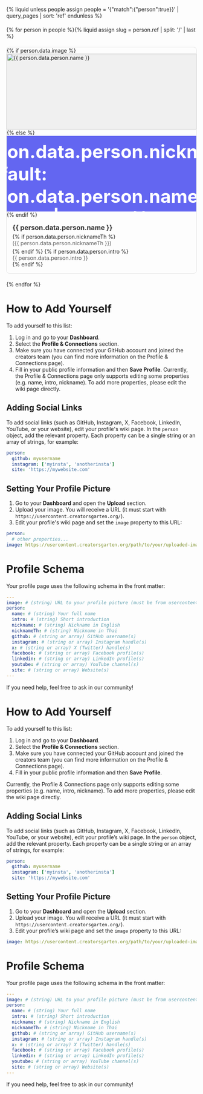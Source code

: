 {% liquid
unless people
  assign people = '{"match":{"person":true}}' | query_pages | sort: 'ref'
endunless
%}

<div class="people-grid">
{% for person in people %}{% liquid
assign slug = person.ref | split: '/' | last
%}
  <div class="person-card">
    <a href="/People/{{slug}}" class="person-link">
      {% if person.data.image %}
        <div class="person-image">
          <img src="{{ person.data.image }}" alt="{{ person.data.person.name }}" loading="lazy">
        </div>
      {% else %}
        <div class="person-image person-image-placeholder">
          <span>{{ person.data.person.nickname | default: person.data.person.name | slice: 0, 1 | upcase }}</span>
        </div>
      {% endif %}
      <div class="person-info">
        <div class="person-name">{{ person.data.person.name }}</div>
        {% if person.data.person.nicknameTh %}
          <div class="person-nickname">({{ person.data.person.nicknameTh }})</div>
        {% endif %}
        {% if person.data.person.intro %}
          <div class="person-intro">{{ person.data.person.intro }}</div>
        {% endif %}
      </div>
    </a>
  </div>
{% endfor %}
</div>

<style>
.people-grid {
  display: grid;
  grid-template-columns: repeat(auto-fill, minmax(250px, 1fr));
  gap: 20px;
  margin: 20px 0;
}

.person-card {
  border: 1px solid #e0e0e0;
  border-radius: 8px;
  overflow: hidden;
  transition: transform 0.2s, box-shadow 0.2s;
}

.person-card:hover {
  transform: translateY(-3px);
  box-shadow: 0 4px 12px rgba(0,0,0,0.1);
}

.person-link {
  display: block;
  text-decoration: none;
  color: inherit;
}

.person-image {
  height: 200px;
  background-color: #f0f0f0;
  display: flex;
  align-items: center;
  justify-content: center;
  overflow: hidden;
}

.person-image img {
  width: 100%;
  height: 100%;
  object-fit: cover;
}

.person-image-placeholder {
  background-color: #6366f1;
  color: white;
  font-size: 3rem;
  font-weight: bold;
}

.person-info {
  padding: 15px;
}

.person-name {
  font-weight: bold;
  margin-bottom: 5px;
  font-size: 1.1rem;
  color: #333;
}

.person-nickname {
  font-size: 0.9rem;
  color: #666;
  margin-bottom: 5px;
}

.person-intro {
  font-size: 0.9rem;
  color: #555;
  overflow: hidden;
  text-overflow: ellipsis;
  display: -webkit-box;
  -webkit-line-clamp: 2;
  -webkit-box-orient: vertical;
}

@media (max-width: 600px) {
  .people-grid {
    grid-template-columns: repeat(auto-fill, minmax(150px, 1fr));
    gap: 15px;
  }
  
  .person-image {
    height: 150px;
  }
  
  .person-info {
    padding: 10px;
  }
  
  .person-name {
    font-size: 1rem;
  }
}
</style>

# How to Add Yourself
To add yourself to this list:
1. Log in and go to your **Dashboard**.
2. Select the **Profile & Connections** section.
3. Make sure you have connected your GitHub account and joined the creators team (you can find more information on the Profile & Connections page).
4. Fill in your public profile information and then **Save Profile**.
Currently, the Profile & Connections page only supports editing some properties (e.g. name, intro, nickname). To add more properties, please edit the wiki page directly.

## Adding Social Links
To add social links (such as GitHub, Instagram, X, Facebook, LinkedIn, YouTube, or your website), edit your profile's wiki page. In the `person` object, add the relevant property. Each property can be a single string or an array of strings, for example:
```yaml
person:
  github: myusername
  instagram: ['myinsta', 'anotherinsta']
  site: 'https://mywebsite.com'
```

## Setting Your Profile Picture
1. Go to your **Dashboard** and open the **Upload** section.
2. Upload your image. You will receive a URL (it must start with `https://usercontent.creatorsgarten.org/`).
3. Edit your profile's wiki page and set the `image` property to this URL:
```yaml
person:
  # other properties...
image: https://usercontent.creatorsgarten.org/path/to/your/uploaded-image.png
```

# Profile Schema
Your profile page uses the following schema in the front matter:
```yaml
---
image: # (string) URL to your profile picture (must be from usercontent.creatorsgarten.org)
person:
  name: # (string) Your full name
  intro: # (string) Short introduction
  nickname: # (string) Nickname in English
  nicknameTh: # (string) Nickname in Thai
  github: # (string or array) GitHub username(s)
  instagram: # (string or array) Instagram handle(s)
  x: # (string or array) X (Twitter) handle(s)
  facebook: # (string or array) Facebook profile(s)
  linkedin: # (string or array) LinkedIn profile(s)
  youtube: # (string or array) YouTube channel(s)
  site: # (string or array) Website(s)
---
```

If you need help, feel free to ask in our community!

# How to Add Yourself

To add yourself to this list:

1. Log in and go to your **Dashboard**.
2. Select the **Profile & Connections** section.
3. Make sure you have connected your GitHub account and joined the creators team (you can find more information on the Profile & Connections page).
4. Fill in your public profile information and then **Save Profile**.

Currently, the Profile & Connections page only supports editing some properties (e.g. name, intro, nickname). To add more properties, please edit the wiki page directly.

## Adding Social Links

To add social links (such as GitHub, Instagram, X, Facebook, LinkedIn, YouTube, or your website), edit your profile’s wiki page. In the `person` object, add the relevant property. Each property can be a single string or an array of strings, for example:

```yaml
person:
  github: myusername
  instagram: ['myinsta', 'anotherinsta']
  site: 'https://mywebsite.com'
```

## Setting Your Profile Picture

1. Go to your **Dashboard** and open the **Upload** section.
2. Upload your image. You will receive a URL (it must start with `https://usercontent.creatorsgarten.org/`).
3. Edit your profile’s wiki page and set the `image` property to this URL:

```yaml
image: https://usercontent.creatorsgarten.org/path/to/your/uploaded-image.png
```

# Profile Schema

Your profile page uses the following schema in the front matter:

```yaml
---
image: # (string) URL to your profile picture (must be from usercontent.creatorsgarten.org)
person:
  name: # (string) Your full name
  intro: # (string) Short introduction
  nickname: # (string) Nickname in English
  nicknameTh: # (string) Nickname in Thai
  github: # (string or array) GitHub username(s)
  instagram: # (string or array) Instagram handle(s)
  x: # (string or array) X (Twitter) handle(s)
  facebook: # (string or array) Facebook profile(s)
  linkedin: # (string or array) LinkedIn profile(s)
  youtube: # (string or array) YouTube channel(s)
  site: # (string or array) Website(s)
---
```

If you need help, feel free to ask in our community!
